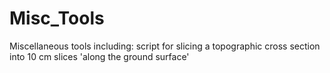 # Misc_Tools
Miscellaneous tools including: script for slicing a topographic cross section into 10 cm slices 'along the ground surface'
